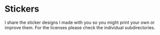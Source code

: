 # Stickers

I share the sticker designs I made with you so you might print your own or improve them. For the licenses please check the individual subdirectories.
